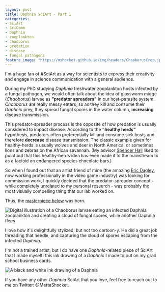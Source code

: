 ```yaml
---
layout: post
title: Daphnia SciArt - Part 1
categories:
- SciArt
- SciComm
- Daphnia
- zooplankton
- Chaoborus
- predation
- disease
- fungal pathogens
feature_image: "https://mshocket.github.io/img/headers/ChaoborusCrop.jpg"
---
```


I'm a huge fan of #SciArt as a way for scientists to express their creativity and engage in science communication with a general audience.

During my PhD studying _Daphnia_ freshwater zooplankton hosts infected by a fungal pathogen, we would often talk about the idea of glassworm midge (_Chaoborus_) larvae as **"predator spreaders"** in our host-parasite system. _Chaoborus_ are really messy eaters, so as they kill and consume their _Daphnia_ prey, they spread fungal spores in the water column, **increasing** disease transmission. 

This predator-spreader process is the opposite of how predation is usually considered to impact disease. According to the **"healthy herds"** hypothesis, predators often preferentially kill and consume sick hosts and therefore **decrease** disease transmission. The classic example given for healthy-herds is usually wolves and deer in North America, or sometimes lions and zebras on the African savannah. (My advisor [Spencer Hall](https://hall.lab.indiana.edu/) liked to point out that this healthy-herds idea has even made it to the mainstream to as a factoid on endangered species chocolate bars.)

So when I found out that an artist friend of mine (the amazing [Eric Dagley](https://www.deviantart.com/boyfugly), now working professionally in the video game industry) was looking for commission work, I quickly decided that the predator-spreader concept - while completely unrelated to my personal research - was probably the most visually compelling thing that our lab worked on. 

Thus, the [masterpiece below](https://www.deviantart.com/boyfugly/art/Glassworm-v-s-Daphnia-527518099) was born.

![Digital illustration of a Chaoborus larvae eating an infected Daphnia zooplankton and creating a cloud of fungal spores, while another Daphnia flees](https://mshocket.github.io/img/blogposts/Chaoborus.jpg)

I love how it's delightfully stylized, but not too cartoon-y. He did a great job threading that needle, and capturing the cloud of spores escaping from the infected _Daphnia_.

I'm not a trained artist, but I do have one _Daphnia_-related piece of SciArt that I made myself: this ink drawing of a _Daphnia_ I made to put on my grad school business cards.

![A black and white ink drawing of a _Daphnia_](https://mshocket.github.io/img/blogposts/DaphniaSketch.jpg)

If you have any other _Daphnia_ SciArt that you love, feel free to reach out to me on Twitter: @MartaShocket. 